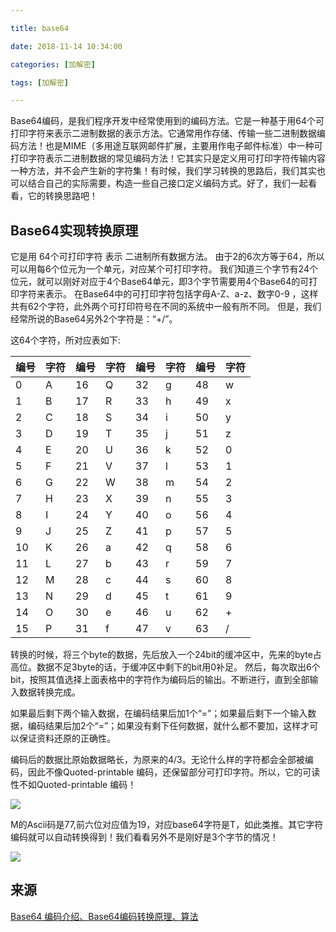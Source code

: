 ```yaml
---

title: base64

date: 2018-11-14 10:34:00

categories: [加解密]

tags: [加解密]

---
```



Base64编码，是我们程序开发中经常使用到的编码方法。它是一种基于用64个可打印字符来表示二进制数据的表示方法。它通常用作存储、传输一些二进制数据编码方法！也是MIME（多用途互联网邮件扩展，主要用作电子邮件标准）中一种可打印字符表示二进制数据的常见编码方法！它其实只是定义用可打印字符传输内容一种方法，并不会产生新的字符集！有时候，我们学习转换的思路后，我们其实也可以结合自己的实际需要，构造一些自己接口定义编码方式。好了，我们一起看看，它的转换思路吧！


<!--more-->

## Base64实现转换原理

它是用 64个可打印字符 表示 二进制所有数据方法。
由于2的6次方等于64，所以可以用每6个位元为一个单元，对应某个可打印字符。
我们知道三个字节有24个位元，就可以刚好对应于4个Base64单元，即3个字节需要用4个Base64的可打印字符来表示。
在Base64中的可打印字符包括字母A-Z、a-z、数字0-9 ，这样共有62个字符，此外两个可打印符号在不同的系统中一般有所不同。
但是，我们经常所说的Base64另外2个字符是：“+/”。

这64个字符，所对应表如下:

| 编号 | 字符  | 编号 | 字符 | 编号 | 字符|编号 | 字符 |
|------|------|----|------|------|---|------|------|
| 0    | A    | 16 | Q    | 32   | g | 48   | w    |
| 1    | B    | 17 | R    | 33   | h | 49   | x    |
| 2    | C    | 18 | S    | 34   | i | 50   | y    |
| 3    | D    | 19 | T    | 35   | j | 51   | z    |
| 4    | E    | 20 | U    | 36   | k | 52   | 0    |
| 5    | F    | 21 | V    | 37   | l | 53   | 1    |
| 6    | G    | 22 | W    | 38   | m | 54   | 2    |
| 7    | H    | 23 | X    | 39   | n | 55   | 3    |
| 8    | I    | 24 | Y    | 40   | o | 56   | 4    |
| 9    | J    | 25 | Z    | 41   | p | 57   | 5    |
| 10   | K    | 26 | a    | 42   | q | 58   | 6    |
| 11   | L    | 27 | b    | 43   | r | 59   | 7    |
| 12   | M    | 28 | c    | 44   | s | 60   | 8    |
| 13   | N    | 29 | d    | 45   | t | 61   | 9    |
| 14   | O    | 30 | e    | 46   | u | 62   | +    |
| 15   | P    | 31 | f    | 47   | v | 63   | /    |

转换的时候，将三个byte的数据，先后放入一个24bit的缓冲区中，先来的byte占高位。数据不足3byte的话，于缓冲区中剩下的bit用0补足。
然后，每次取出6个bit，按照其值选择上面表格中的字符作为编码后的输出。不断进行，直到全部输入数据转换完成。

如果最后剩下两个输入数据，在编码结果后加1个“=”；如果最后剩下一个输入数据，编码结果后加2个“=”；如果没有剩下任何数据，就什么都不要加，这样才可以保证资料还原的正确性。

编码后的数据比原始数据略长，为原来的4/3。无论什么样的字符都会全部被编码，因此不像Quoted-printable 编码，还保留部分可打印字符。所以，它的可读性不如Quoted-printable 编码！

![](/images/base64/base64-1.png)

M的Ascii码是77,前六位对应值为19，对应base64字符是T，如此类推。其它字符编码就可以自动转换得到！我们看看另外不是刚好是3个字节的情况！

![](/images/base64/base64-2.png)

## 来源

[Base64 编码介绍、Base64编码转换原理、算法](http://blog.chacuo.net/719.html)